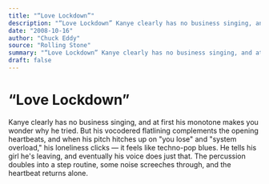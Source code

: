 ```yaml
---
title: "“Love Lockdown”"
description: "“Love Lockdown” Kanye clearly has no business singing, and at first his monotone makes you wonder why he tried. But his vocodered flatlining complements the opening heartbeats, and when his pitch hitc..."
date: "2008-10-16"
author: "Chuck Eddy"
source: "Rolling Stone"
summary: "“Love Lockdown” Kanye clearly has no business singing, and at first his monotone makes you wonder why he tried. But his vocodered flatlining complements the opening heartbeats, and when his pitch hitches up on \"you lose\" and \"system overload,\" his loneliness clicks — it feels like techno-pop blues. He tells his girl he's leaving, and eventually his voice does just that."
draft: false
---
```


# “Love Lockdown”

Kanye clearly has no business singing, and at first his monotone makes you wonder why he tried. But his vocodered flatlining complements the opening heartbeats, and when his pitch hitches up on "you lose" and "system overload," his loneliness clicks — it feels like techno-pop blues. He tells his girl he's leaving, and eventually his voice does just that. The percussion doubles into a step routine, some noise screeches through, and the heartbeat returns alone.
